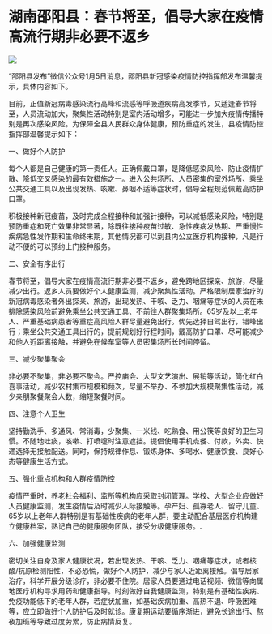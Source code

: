 # 湖南邵阳县：春节将至，倡导大家在疫情高流行期非必要不返乡

![](https://inews.gtimg.com/newsapp_bt/0/15595074702/1000)

“邵阳县发布”微信公众号1月5日消息，邵阳县新冠感染疫情防控指挥部发布温馨提示，具体内容如下。

目前，正值新冠病毒感染流行高峰和流感等呼吸道疾病高发季节，又适逢春节将至，人员流动加大，聚集性活动特别是室内活动增多，可能进一步加大疫情传播特别是再次感染风险。为保障全县人民群众身体健康，预防重症的发生，县疫情防控指挥部温馨提示如下：

一、做好个人防护

每个人都是自己健康的第一责任人。正确佩戴口罩，是降低感染风险、防止疫情扩散、降低交叉感染的最有效措施之一。进入公共场所、人员密集的室外场所、乘坐公共交通工具以及出现发热、咳嗽、鼻咽不适等症状时，倡导全程规范佩戴高防护口罩。

积极接种新冠疫苗，及时完成全程接种和加强针接种，可以减低感染风险，特别是预防重症和死亡效果非常显著，除既往接种疫苗过敏、急性疾病发热期、严重慢性疾病急性发作期和生命终末期，其他情况都可以到县内公立医疗机构接种，凡是行动不便的可以预约上门接种服务。

二、安全有序出行

春节将至，倡导大家在疫情高流行期非必要不返乡，避免跨地区探亲、旅游，尽量减少出行。返乡人员要做好个人健康监测，减少聚集性活动。严格限制居家治疗的新冠病毒感染者外出探亲、旅游，出现发热、干咳、乏力、咽痛等症状的人员在未排除感染风险前避免乘坐公共交通工具、不前往人群聚集场所。65岁及以上老年人、严重基础病患者等重症高风险人群尽量避免出行。优先选择自驾出行，错峰出行；乘坐公共交通工具出行的，提前规划好行程时间，戴高防护口罩、尽可能减少和他人近距离接触，并避免在候车室等人员密集场所长时间停留。

三、减少聚集聚会

非必要不聚集，非必要不聚会。严控庙会、大型文艺演出、展销等活动，简化红白喜事活动，减少农村集市规模和频次，尽量不举办、不参加大规模聚集性活动，减少亲朋聚餐聚会人数，缩短聚餐时间。

四、注意个人卫生

坚持勤洗手、多通风、常消毒，少聚集、一米线、吃熟食、用公筷等良好的卫生习惯。不随地吐痰，咳嗽、打喷嚏时注意遮挡。提倡使用手机点餐、付款，外卖、快递选择无接触配送。同时，保持规律作息、锻炼身体、多喝水、健康饮食、良好心态等健康生活方式。

五、强化重点机构和人群疫情防控

疫情严重时，养老社会福利、监所等机构应采取封闭管理。学校、大型企业应做好人员健康监测，发生疫情后及时减少人际接触等。孕产妇、孤寡老人、留守儿童、65岁以上老年人群特别是有基础性疾病的老年人群，要主动配合基层医疗机构建立健康档案，熟记自己的健康服务团队，接受分级健康服务。.

六、加强健康监测

密切关注自身及家人健康状况，若出现发热、干咳、乏力、咽痛等症状，或者核酸/抗原检测阳性，不必恐慌，做好个人防护，减少与家人近距离接触。倡导居家治疗，科学开展分级诊疗，非必要不住院。居家人员要通过电话视频、微信等向属地医疗机构寻求用药和健康指导。时刻做好自我健康监测，特别是有基础性疾病、免疫功能低下的老年人群，若症状加重，如基础疾病加重、高热不退、呼吸困难等，应立即做好个人防护后及时就诊。康复期运动要循序渐进，避免长途出行、熬夜加班等导致过度劳累，防止病情反复。


